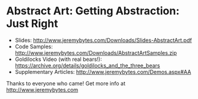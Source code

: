 Abstract Art: Getting Abstraction: Just Right
=============================================

* Slides: http://www.jeremybytes.com/Downloads/Slides-AbstractArt.pdf
* Code Samples: http://www.jeremybytes.com/Downloads/AbstractArtSamples.zip
* Goldilocks Video (with real bears!): https://archive.org/details/goldilocks_and_the_three_bears
* Supplementary Articles: http://www.jeremybytes.com/Demos.aspx#AA

Thanks to everyone who came! Get more info at http://www.jeremybytes.com
